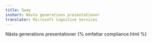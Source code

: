 ```yaml
---
title: Sway
inshort: Nästa generations presentationer
translator: Microsoft Cognitive Services
---
```


Nästa generations presentationer
{% omfattar compliance.html %}

